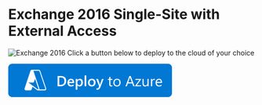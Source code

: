 # Exchange 2016 Single-Site with External Access
<img src="../x_Images/Exchange2016SingleSite.png" alt="Exchange 2016" width="150">
Click a button below to deploy to the cloud of your choice

[![Deploy To Azure](https://raw.githubusercontent.com/Azure/azure-quickstart-templates/master/1-CONTRIBUTION-GUIDE/images/deploytoazure.svg?sanitize=true)](https://portal.azure.com/#create/Microsoft.Template/uri/https%3a%2f%2fraw.githubusercontent.com%2fbossteve%2flab2%2fmain%2fazuredeploy.json)

